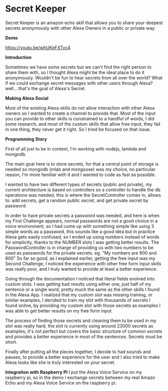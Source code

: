 # Secret Keeper

Secret Keeper is an amazon echo skill that allows you to share your deepest secrets anonymously with other Alexa Owners in a public or private way. 

**Demo**

https://youtu.be/whUKeFXTyc4

**Introduction**

Sometimes we have some secrets but we can't find the right person to share them with, so I thought Alexa might be the 
ideal place to do it anonymously.  Wouldn't be fun to hear secrets from all over the world? What if we could exchange 
secret messages with other users through Alexa? well... that's the goal of Alexa's Secret. 


**Making Alexa Social**

Most of the existing Alexa skills do not allow interaction with other Alexa owners so I wanted to create a channel to 
provide that. Most of the input you can provide to other skills is constrained to a handful of words, 
I did some research, and most of the custom skills that allow free input, they fail in one thing, they never get it right. 
So I tried be focused on that issue.

**Programming Story**

First of all just to be in context, I'm working with nodejs, lambda and mongodb. 

The main goal here is to store secrets, for that a central point of storage is needed so mongodb (mlab and mongoose)
was my choice, no particular reason, I'm more familiar with it and I wanted to code as fast as possible. 

I wanted to have two different types of secrets (public and private), my current architecture is based on controllers
so a controller to handle the db operations was needed, this is where the SecretController comes in,
allows to: add secrets, get a random public secret, and get private secret by password.

In order to have private secrets a password was needed, and here is when my First Challenge appears, normal passwords
are not a good choice in a voice environment, so I had come up with something simple like using 3 simple words as a
password, this sounds like a good idea but in practice Alexa gets easily confused, so I ended up using numbers instead
of words for simplicity, thanks to the NUMBER slots I was getting better results. The PasswordController is in charge
of providing us with two numbers to be used as passwords for the private secrets. eg. "My numbers are 900 and 800"
So far so good, as I explained earlier, getting the free input was my Second Challenge, I noticed the experience with
other free form input skills was really poor, and I truly wanted to provide at least a better experience. 

Going through the documentation I noticed that literal fields evolved into custom slots. I was getting bad results using
either one, just half of my sentence or a single word, pretty much the same as the other skills I found in the Alexa App.
I realized that my custom slot was missing training, or similar examples, I decided to train my slot with thousands
of secrets I found online, by providing my custom slot with those secrets as examples I was able to get better results on
my free form input.

The process of finding those secrets and cleaning them to be used in my slot was really hard, the slot is currently using
around 23000 secrets as examples, it's not perfect but covers the basic structure of common secrets and provides a better
experience in most of the sentences. Secrets must be short.

Finally after putting all the pieces together, I decide to had sounds and pauses, to provide a better experience for the
user and I also tried to make Alexa looks like she is truly interested on your secret.

**Integration with Raspberry PI**
I put the Alexa Voice Service on my raspberry pi, so in the demo I exchange secrets between my real Amazo Echo and
my Alexa Voice Service on the raspberry pi.
